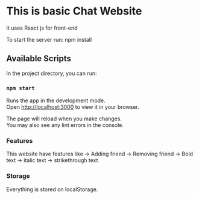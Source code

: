 # This is basic Chat Website

It uses React js for front-end

To start the server run: npm install

## Available Scripts

In the project directory, you can run:

### `npm start`

Runs the app in the development mode.\
Open [http://localhost:3000](http://localhost:3000) to view it in your browser.

The page will reload when you make changes.\
You may also see any lint errors in the console.

### Features

This website have features like
    -> Adding friend
    -> Removing friend
    -> Bold text
    -> italic text
    -> strikethrough text

### Storage

Everything is stored on localStorage.